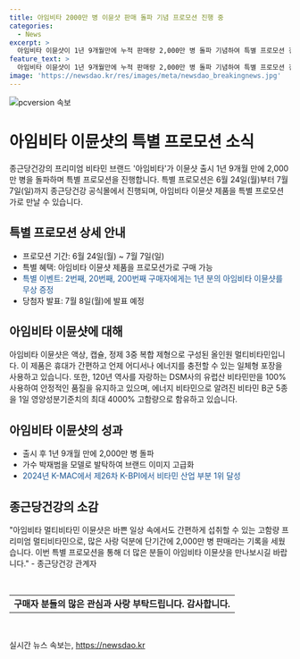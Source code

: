 ```yaml
---
title: 아임비타 2000만 병 이뮨샷 판매 돌파 기념 프로모션 진행 중
categories:
  - News
excerpt: >
  아임비타 이뮨샷이 1년 9개월만에 누적 판매량 2,000만 병 돌파 기념하여 특별 프로모션 진행. 6월 24일(월)부터 7월 7일(일)까지 공식몰에서 특별 프로모션가로 만날 수 있으며, 2번째, 20번째, 200번째 구매 고객에게는 1년분 증정하는 이벤트도 진행. 또한, DSM사의 유럽산 비타민을 100% 사용해 에너지 비타민으로 알려진 비타민 B군 5종을 최대 4000% 고함량으로 담은 제품으로, 베스트셀러로 인기를 끌었으며, 신규 모델 박재범과의 협업으로 소비자들에게 신뢰받는 브랜드 입지를 강화 중. 
feature_text: >
  아임비타 이뮨샷이 1년 9개월만에 누적 판매량 2,000만 병 돌파 기념하여 특별 프로모션 진행. 6월 24일(월)부터 7월 7일(일)까지 공식몰에서 특별 프로모션가로 만날 수 있으며, 2번째, 20번째, 200번째 구매 고객에게는 1년분 증정하는 이벤트도 진행. 또한, DSM사의 유럽산 비타민을 100% 사용해 에너지 비타민으로 알려진 비타민 B군 5종을 최대 4000% 고함량으로 담은 제품으로, 베스트셀러로 인기를 끌었으며, 신규 모델 박재범과의 협업으로 소비자들에게 신뢰받는 브랜드 입지를 강화 중. 
image: 'https://newsdao.kr/res/images/meta/newsdao_breakingnews.jpg'
---
```


<p><img src="https://newsdao.kr/res/images/meta/newsdao_breakingnews.jpg" alt="pcversion 속보" /></p>

<h1>아임비타 이뮨샷의 특별 프로모션 소식</h1>

<p data-ke-size="size16">종근당건강의 프리미엄 비타민 브랜드 '아임비타'가 이뮨샷 출시 1년 9개월 만에 2,000만 병을 돌파하며 특별 프로모션을 진행합니다. 특별 프로모션은 6월 24일(월)부터 7월 7일(일)까지 종근당건강 공식몰에서 진행되며, 아임비타 이뮨샷 제품을 특별 프로모션가로 만날 수 있습니다.</p>

<h2 data-ke-size="size26">특별 프로모션 상세 안내</h2>

<ul>
    <li>프로모션 기간: 6월 24일(월) ~ 7월 7일(일)</li>
    <li>특별 혜택: 아임비타 이뮨샷 제품을 프로모션가로 구매 가능</li>
    <li><span style="color: #1a5490;">특별 이벤트: 2번째, 20번째, 200번째 구매자에게는 1년 분의 아임비타 이뮨샷를 무상 증정</span></li>
    <li>당첨자 발표: 7월 8일(월)에 발표 예정</li>
</ul>

<h2 data-ke-size="size26">아임비타 이뮨샷에 대해</h2>

<p data-ke-size="size16">아임비타 이뮨샷은 액상, 캡슐, 정제 3중 복합 제형으로 구성된 올인원 멀티비타민입니다. 이 제품은 휴대가 간편하고 언제 어디서나 에너지를 충전할 수 있는 일체형 포장을 사용하고 있습니다. 또한, 120년 역사를 자랑하는 DSM사의 유럽산 비타민만을 100% 사용하여 안정적인 품질을 유지하고 있으며, 에너지 비타민으로 알려진 비타민 B군 5종을 1일 영양성분기준치의 최대 4000% 고함량으로 함유하고 있습니다.</p>

<h2 data-ke-size="size26">아임비타 이뮨샷의 성과</h2>

<ul>
    <li>출시 후 1년 9개월 만에 2,000만 병 돌파</li>
    <li>가수 박재범을 모델로 발탁하여 브랜드 이미지 고급화</li>
    <li><span style="color: #1a5490;">2024년 K-MAC에서 제26차 K-BPI에서 비타민 산업 부분 1위 달성</span></li>
</ul>

<h2 data-ke-size="size26">종근당건강의 소감</h2>

<p data-ke-size="size16">"아임비타 멀티비타민 이뮨샷은 바쁜 일상 속에서도 간편하게 섭취할 수 있는 고함량 프리미엄 멀티비타민으로, 많은 사랑 덕분에 단기간에 2,000만 병 판매라는 기록을 세웠습니다. 이번 특별 프로모션을 통해 더 많은 분들이 아임비타 이뮨샷을 만나보시길 바랍니다." - 종근당건강 관계자</p>

<p data-ke-size="size16">&nbsp;</p>

<table>
    <tbody>
        <tr>
            <td style="text-align: center; height: 17px;"><b>구매자 분들의 많은 관심과 사랑 부탁드립니다. 감사합니다.</b></td>
        </tr>
    </tbody>
</table>

<p data-ke-size="size16">&nbsp;</p>

<p data-ke-size="size16"></p>
실시간 뉴스 속보는, <a href="https://newsdao.kr" rel="dofollow">https://newsdao.kr</a>



